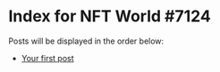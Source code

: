 # Index for NFT World #7124
Posts will be displayed in the order below:

- [Your first post](./001-first.md)

